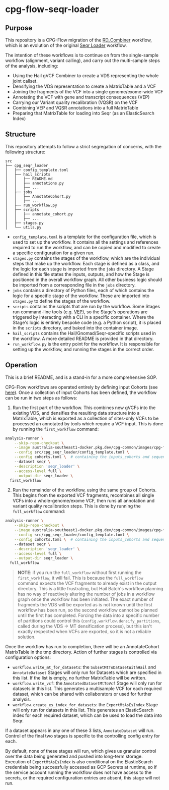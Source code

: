 # cpg-flow-seqr-loader

## Purpose

This repository is a CPG-Flow migration of the [RD_Combiner](https://github.com/populationgenomics/production-pipelines/blob/main/cpg_workflows/stages/rd_combiner.py) workflow, which is an evolution of the original [Seqr Loader](https://github.com/populationgenomics/production-pipelines/blob/main/cpg_workflows/stages/seqr_loader.py) workflow.

The intention of these workflows is to continue on from the single-sample workflow (alignment, variant calling), and carry out the multi-sample steps of the analysis, including:

- Using the Hail gVCF Combiner to create a VDS representing the whole joint callset.
- Densifying the VDS representation to create a MatrixTable and a VCF
- Joining the fragments of the VCF into a single genome/exome-wide VCF
- Annotating the VCF with gene and transcript consequences (VEP)
- Carrying our Variant quality recalibration (VQSR) on the VCF
- Combining VEP and VQSR annotations into a full MatrixTable
- Preparing that MatrixTable for loading into Seqr (as an ElasticSearch Index)

## Structure

This repository attempts to follow a strict segregation of concerns, with the following structure:

```commandline
src
├── cpg_seqr_loader
│   ├── config_template.toml
│   ├── hail_scripts
│   │   ├── README.md
│   │   ├── annotations.py
│   │   ├── ...
│   ├── jobs
│   │   ├── AnnotateCohort.py
│   │   ├── ...
│   ├── run_workflow.py
│   ├── scripts
│   │   ├── annotate_cohort.py
│   │   ├── ...
│   ├── stages.py
│   └── utils.py
```

- `config_template.toml` is a template for the configuration file, which is used to set up the workflow. It contains all the settings and references required to run the workflow, and can be copied and modified to create a specific configuration for a given run.
- `stages.py` contains the stages of the workflow, which are the individual steps that make up the workflow. Each stage is defined as a class, and the logic for each stage is imported from the `jobs` directory. A Stage defined in this file states the inputs, outputs, and how the Stage is positioned in the overall workflow graph. All other business logic should be imported from a corresponding file in the `jobs` directory.
- `jobs` contains a directory of Python files, each of which contains the logic for a specific stage of the workflow. These are imported into `stages.py` to define the stages of the workflow.
- `scripts` contains the scripts that are run by the workflow. Some Stages run command-line tools (e.g. [VEP](https://asia.ensembl.org/info/docs/tools/vep/index.html)), so the Stage's operations are triggered by interacting with a CLI in a specific container. Where the Stage's logic is entirely bespoke code (e.g. a Python script), it is placed in the `scripts` directory, and baked into the container image.
- `hail_scripts` contains the Hail/Gnomad/Seqr-specific scripts used in the workflow. A more detailed README is provided in that directory.
- `run_workflow.py` is the entry point for the workflow. It is responsible for setting up the workflow, and running the stages in the correct order.

## Operation

This is a brief README, and is a stand-in for a more comprehensive SOP.

CPG-Flow workflows are operated entirely by defining input Cohorts (see [here](https://github.com/populationgenomics/team-docs/blob/main/metamist/cohorts.md)). Once a collection of input Cohorts has been defined, the workflow can be run in two steps as follows:

1. Run the first part of the workflow. This combines new gVCFs into the existing VDS, and densifies the resulting data structure into a MatrixTable, which is exported as a collection of sites-only VCFs to be processed an annotated by tools which require a VCF input. This is done by running the `first_workflow` command:

```bash
analysis-runner \
    --skip-repo-checkout \
    --image australia-southeast1-docker.pkg.dev/cpg-common/images/cpg-flow-seqr-loader:0.1.3 \
    --config src/cpg_seqr_loader/config_template.toml \
    --config cohorts.toml \  # containing the inputs_cohorts and sequencing_type
    --dataset seqr \
    --description 'seqr_loader' \
    --access-level full \
    --output-dir seqr_loader \
  first_workflow
```

2. Run the remainder of the workflow, using the same group of Cohorts. This begins from the exported VCF fragments, recombines all single VCFs into a whole-genome/exome VCF, then runs all annotation and variant quality recalibration steps. This is done by running the `full_workflow` command:

```bash
analysis-runner \
    --skip-repo-checkout \
    --image australia-southeast1-docker.pkg.dev/cpg-common/images/cpg-flow-seqr-loader:0.1.3 \
    --config src/cpg_seqr_loader/config_template.toml \
    --config cohorts.toml \  # containing the inputs_cohorts and sequencing_type
    --dataset seqr \
    --description 'seqr_loader' \
    --access-level full \
    --output-dir seqr_loader \
  full_workflow
```

> **NOTE**: if you run the `full_workflow` without first running the `first_workflow`, it will fail. This is because the `full_workflow` command expects the VCF fragments to already exist in the output directory. This is a little frustrating, but Hail Batch's workflow planning has no way of reactively altering the number of jobs in a workflow graph once the workflow has been initiated. The exact number of fragments the VDS will be exported as is not known until the first workflow has been run, so the second workflow cannot be planned until the first has completed. Forcing the data into a specific number of partitions could control this (`config.workflow.densify_partitions`, called during the VDS -> MT densification process), but this isn't exactly respected when VCFs are exported, so it is not a reliable solution.

Once the workflow has run to completion, there will be an AnnotateCohort MatrixTable in the tmp directory. Action of further stages is controlled via configuration options:

* `workflow.write_mt_for_datasets`: the `SubsetMtToDatasetWithHail` and `AnnotateDataset` Stages will only run for Datasets which are specified in this list. If the list is empty, no further MatrixTable will be written.
* `workflow.write_vcf`: the `AnnotatedDatasetMtToVcf` Stage will only run for datasets in this list. This generates a multisample VCF for each required dataset, which can be shared with collaborators or used for further analysis.
* `workflow.create_es_index_for_datasets`: the `ExportMtAsEsIndex` Stage will only run for datasets in this list. This generates an ElasticSearch index for each required dataset, which can be used to load the data into Seqr.

If a dataset appears in any one of these 3 lists, `AnnotateDataset` will run. Control of the final two stages is specific to the controlling config entry for each.

By default, none of these stages will run, which gives us granular control over the data being generated and pushed into long-term storage. Execution of `ExportMtAsEsIndex` is also conditional on the ElasticSearch credentials being successfully accessed as GCP Secrets at runtime, so if the service account running the workflow does not have access to the secrets, or the required configuration entries are absent, this stage will not run.

